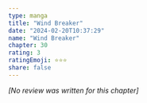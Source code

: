```yaml
---
type: manga
title: "Wind Breaker"
date: "2024-02-20T10:37:29"
name: "Wind Breaker"
chapter: 30
rating: 3
ratingEmoji: ⭐️⭐️⭐️
share: false
---
```


*[No review was written for this chapter]*
